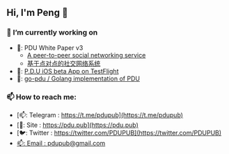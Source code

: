 ## Hi, I'm Peng 👋

### 🔭 I’m currently working on 
* 🚢: PDU White Paper v3
  - [A peer-to-peer social networking service](https://pdu.pub/docs/en/WhitePaperV3.html)
  - [基于点对点的社交网络系统](https://pdu.pub/docs/zh/WhitePaperV3.html)
* 🚀: [P.D.U iOS beta App on TestFlight](https://testflight.apple.com/join/FqQGxhbn)
* 🚀: [go-pdu / Golang implementation of PDU](https://github.com/pdupub/go-pdu) <br>


### 📫 How to reach me: 

* [📫: Telegram : https://t.me/pdupub](https://t.me/pdupub) <br>
* [🚀: Site : https://pdu.pub](https://pdu.pub) <br>
* [🐦: Twitter : https://twitter.com/PDUPUB](https://twitter.com/PDUPUB) <br>
* [📫: Email : pdupub@gmail.com](mailto:pdupub@gmail.com)
